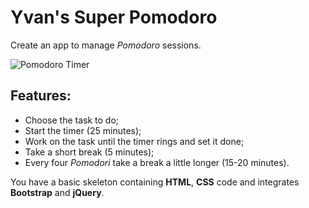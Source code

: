 # Yvan's Super Pomodoro

Create an app to manage _Pomodoro_ sessions.

![Pomodoro Timer](pomodoro.jpg)

## Features:

* Choose the task to do;
* Start the timer (25 minutes);
* Work on the task until the timer rings and set it done;
* Take a short break (5 minutes);
* Every four _Pomodori_ take a break a little longer (15-20 minutes).

You have a basic skeleton containing **HTML**, **CSS** code and integrates **Bootstrap** and **jQuery**.
